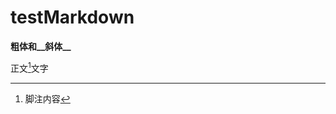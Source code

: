 # testMarkdown

**粗体和__斜体__**


正文[^1]文字<br>
[^1]: 脚注内容



[comment]: <> (This is a comment, it will not be included)
[comment]: <> (in  the output file unless you use it in)
[comment]: <> (a reference style link.)
[//]: <> (This is also a comment.)
[//]: # (This may be the most platform independent comment)


[^_^]:
    commentted-out contents
    should be shift to right by four spaces (vim ：`>>`).
